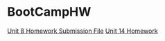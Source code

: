 # BootCampHW

[Unit 8 Homework Submission File](https://github.com/jbutterfield15/BootCampHW/blob/86399cfabf58ee40671a53b82d52d91e8f334cc5/Unit%208%20Homework%20-%20Networking%20Fundamentals/Unit%208%20Homework%20Submission%20File.md)
[Unit 14 Homework](https://github.com/jbutterfield15/BootCampHW/blob/main/Unit%2014%20Homework/Unit%2014%20Homework.md)
